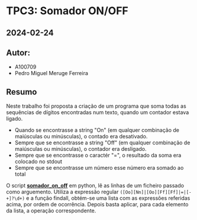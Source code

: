 # TPC3: Somador ON/OFF
## 2024-02-24

## Autor:
- A100709
- Pedro Miguel Meruge Ferreira

## Resumo

Neste trabalho foi proposta a criação de um programa que soma todas as sequências de dígitos encontradas num texto, quando um contador estava ligado. 
- Quando se encontrasse a string "On" (em qualquer combinação de maiúsculas ou minúsculas), o contado era desativado.
- Sempre que se encontrasse a string "Off" (em qualquer combinação de maiúsculas ou minúsculas), o contador era desligado. 
- Sempre que se encontrasse o caractér "=", o resultado da soma era colocado no stdout
- Sempre que se encontrasse um número esse número era somado ao total

O script [**somador_on_off**](somador_on_off.py) em python, lê as linhas de um ficheiro passado como arguemento. Utiliza a expressão regular `([Oo][Nn]|[Oo][Ff][Ff]|=|[-+]?\d+)` e a função findall, obtém-se uma lista com as expressões referidas acima, por ordem de ocorrência. Depois basta aplicar, para cada elemento da lista, a operação correspondente.
